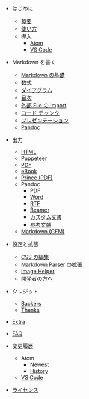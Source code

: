 - はじめに

  - [概要](ja-jp/)
  - [使い方](ja-jp/usages.md)
  - 導入
    - [Atom](ja-jp/installation.md)
    - [VS Code](ja-jp/vscode-installation.md)

- Markdown を書く

  - [Markdown の基礎](ja-jp/markdown-basics.md)
  - [数式](ja-jp/math.md)
  - [ダイアグラム](ja-jp/diagrams.md)
  - [目次](ja-jp/toc.md)
  - [外部 File の Import](ja-jp/file-imports.md)
  - [コード チャンク](ja-jp/code-chunk.md)
  - [プレゼンテーション](ja-jp/presentation.md)
  - [Pandoc](ja-jp/pandoc.md)

- 出力

  - [HTML](ja-jp/html.md)
  - [Puppeteer](ja-jp/puppeteer.md)
  - [PDF](ja-jp/pdf.md)
  - [eBook](ja-jp/ebook.md)
  - [Prince (PDF)](ja-jp/prince.md)
  - Pandoc
    - [PDF](ja-jp/pandoc-pdf.md)
    - [Word](ja-jp/pandoc-word.md)
    - [RTF](ja-jp/pandoc-rtf.md)
    - [Beamer](ja-jp/pandoc-beamer.md)
    - [カスタム文書](ja-jp/pandoc-custom.md)
    - [参考文献](ja-jp/pandoc-bibliographies-and-citations.md)
  - [Markdown (GFM)](ja-jp/markdown.md)

- 設定と拡張

  - [CSS の編集](ja-jp/customize-css.md)
  - [Markdown Parser の拡張](ja-jp/extend-parser.md)
  - [Image Helper](ja-jp/image-helper.md)
  - [開発者の方へ](ja-jp/developer.md)

- クレジット
  - [Backers](backers.md)
  - [Thanks](thanks.md)
- [Extra](ja-jp/extra.md)
- [FAQ](ja-jp/faq.md)
- 変更履歴
  - Atom
    - [Newest](newest.md)
    - [History](history.md)
  - [VS Code](https://github.com/shd101wyy/vscode-markdown-preview-enhanced/releases)
- [ライセンス](LICENSE.md)

